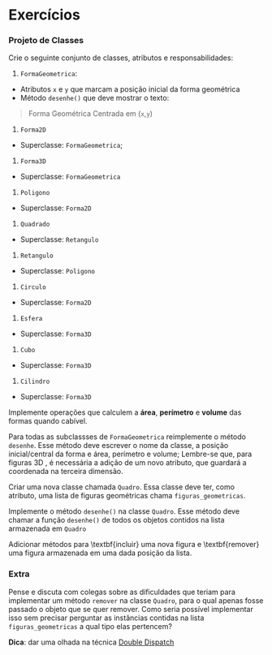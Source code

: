 # Exercícios


### Projeto de Classes 

Crie o seguinte conjunto de classes, atributos e responsabilidades:

1. `FormaGeometrica`:
  * Atributos `x` e `y` que marcam a posição inicial da forma geométrica
  * Método `desenhe()` que deve mostrar o texto: 
   
  > Forma Geométrica Centrada em (`x`,`y`)


1. `Forma2D`
  * Superclasse: `FormaGeometrica`;

1. `Forma3D`
  * Superclasse: `FormaGeometrica`

1. `Poligono`
  * Superclasse: `Forma2D`

1. `Quadrado`
  * Superclasse: `Retangulo`

1. `Retangulo`
  * Superclasse: `Poligono`

1. `Circulo`
  * Superclasse: `Forma2D`

1. `Esfera`
  * Superclasse: `Forma3D`

1. `Cubo`
  * Superclasse: `Forma3D`

1. `Cilindro`
  * Superclasse: `Forma3D`


Implemente operações que calculem a **área**, **perímetro** e **volume** das
formas quando cabível.

Para todas as subclassses de `FormaGeometrica` reimplemente o método `desenhe`.
Esse método deve escrever o nome da classe, a posição inicial/central da
forma e área, perímetro e volume; Lembre-se que, para figuras 3D , é necessária
a adição de um novo atributo, que guardará a coordenada na terceira dimensão.


Criar uma nova classe chamada `Quadro`. Essa classe deve ter, como atributo,
uma lista de figuras geométricas chama `figuras_geometricas`. 

Implemente o método `desenhe()` na classe `Quadro`. Esse método deve chamar a
função `desenhe()` de todos os objetos contidos na lista armazenada em `Quadro`

Adicionar métodos para \textbf{incluir} uma nova figura e \textbf{remover} uma
figura armazenada em uma dada posição da lista. 

### Extra

Pense e discuta com colegas sobre as dificuldades que teriam para implementar
um método `remover` na classe `Quadro`, para o qual apenas fosse passado o
objeto que se quer remover. Como seria possível implementar isso sem precisar
perguntar as instâncias contidas na lista `figuras_geometricas` a qual tipo
elas pertencem? 

**Dica**: dar uma olhada na técnica [Double
Dispatch](https://en.wikipedia.org/wiki/Double_dispatch)


